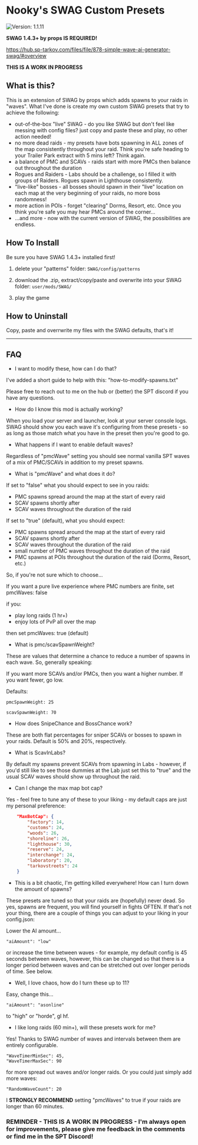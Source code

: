 # Nooky's SWAG Custom Presets
![Version: 1.1.11](https://img.shields.io/badge/Version-1.1.11-informational?style=flat-square)

**SWAG 1.4.3+ by props IS REQUIRED!**

https://hub.sp-tarkov.com/files/file/878-simple-wave-ai-generator-swag/#overview

**THIS IS A WORK IN PROGRESS**

## What is this?

This is an extension of SWAG by props which adds spawns to your raids in "waves". What I've done is create my own custom SWAG presets that try to achieve the following:


- out-of-the-box "live" SWAG - do you like SWAG but don't feel like messing with config files? just copy and paste these and play, no other action needed!
- no more dead raids - my presets have bots spawning in ALL zones of the map consistently throughout your raid. Think you're safe heading to your Trailer Park extract with 5 mins left? Think again.
- a balance of PMC and SCAVs - raids start with more PMCs then balance out throughout the duration
- Rogues and Raiders - Labs should be a challenge, so I filled it with groups of Raiders. Rogues spawn in Lighthouse consistently.
- "live-like" bosses - all bosses should spawn in their "live" location on each map at the very beginning of your raids, no more boss randomness!
- more action in POIs - forget "clearing" Dorms, Resort, etc. Once you think you're safe you may hear PMCs around the corner...
- ...and more - now with the current version of SWAG, the possibilities are endless. 

## How To Install

Be sure you have SWAG 1.4.3+ installed first!

1. delete your "patterns" folder: `SWAG/config/patterns`

2. download the .zip, extract/copy/paste and overwrite into your SWAG folder: `user/mods/SWAG/`

3. play the game

## How to Uninstall

Copy, paste and overrwrite my files with the SWAG defaults, that's it!

---

## FAQ
- I want to modify these, how can I do that?

I've added a short guide to help with this: "how-to-modify-spawns.txt"

Please free to reach out to me on the hub or (better) the SPT discord if you have any questions.

- How do I know this mod is actually working?

When you load your server and launcher, look at your server console logs. SWAG should show you each wave it's configuring from these presets - so as long as those match what you have in the preset then you're good to go.

- What happens if I want to enable default waves?

Regardless of "pmcWave" setting you should see normal vanilla SPT waves of a mix of PMC/SCAVs in addition to my preset spawns.

- What is "pmcWave" and what does it do?

If set to "false" what you should expect to see in you raids:

- PMC spawns spread around the map at the start of every raid
- SCAV spawns shortly after
- SCAV waves throughout the duration of the raid

If set to "true" (default), what you should expect:

- PMC spawns spread around the map at the start of every raid
- SCAV spawns shortly after
- SCAV waves throughout the duration of the raid
- small number of PMC waves throughout the duration of the raid
- PMC spawns at POIs throughout the duration of the raid (Dorms, Resort, etc.)

So, if you're not sure which to choose...

If you want a pure live experience where PMC numbers are finite, set pmcWaves: false

if you:
  - play long raids (1 hr+)
  - enjoy lots of PvP all over the map

then set pmcWaves: true (default)

- What is pmc/scavSpawnWeight?

These are values that determine a chance to reduce a number of spawns in each wave. So, generally speaking:

If you want more SCAVs and/or PMCs, then you want a higher number.
If you want fewer, go low.

Defaults:

`pmcSpawnWeight: 25`

`scavSpawnWeight: 70`

- How does SnipeChance and BossChance work?

These are both flat percentages for sniper SCAVs or bosses to spawn in your raids. Default is 50% and 20%, respectively.

- What is ScavInLabs?

By default my spawns prevent SCAVs from spawning in Labs - however, if you'd still like to see those dummies at the Lab just set this to "true" and the usual SCAV waves should show up throughout the raid.

- Can I change the max map bot cap?

Yes - feel free to tune any of these to your liking - my default caps are just my personal preference:
```json
	"MaxBotCap": {
		"factory": 14,
        "customs": 24,
        "woods": 26,
        "shoreline": 26,
        "lighthouse": 30,
        "reserve": 24,
        "interchange": 24,
        "laboratory": 20,
        "tarkovstreets": 24
	}
```

- This is a bit chaotic, I'm getting killed everywhere! How can I turn down the amount of spawns?

These presets are tuned so that your raids are (hopefully) never dead. So yes, spawns are frequent, you will find yourself in fights OFTEN. If that's not your thing, there are a couple of things you can adjust to your liking in your config.json:

Lower the AI amount...

```
"aiAmount": "low"
```

or increase the time between waves -
for example, my default config is 45 seconds between waves, however, this can be changed so that there is a longer period between waves and can be stretched out over longer periods of time. See below.

- Well, I love chaos, how do I turn these up to 11?

Easy, change this...

```
"aiAmount": "asonline"
```
to "high" or "horde", gl hf.


- I like long raids (60 min+), will these presets work for me?

Yes! Thanks to SWAG number of waves and intervals between them are entirely configurable.
```
"WaveTimerMinSec": 45,
"WaveTimerMaxSec": 90
```
for more spread out waves and/or longer raids. Or you could just simply add more waves:
```
"RandomWaveCount": 20
```

I **STRONGLY RECOMMEND** setting "pmcWaves" to true if your raids are longer than 60 minutes.

### REMINDER - THIS IS A WORK IN PROGRESS - I'm always open for improvements, please give me feedback in the comments or find me in the SPT Discord!
